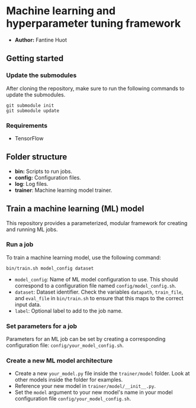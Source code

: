 # Machine learning and hyperparameter tuning framework

- **Author:** Fantine Huot

## Getting started

### Update the submodules
After cloning the repository, make sure to run the following commands to
update the submodules.

```
git submodule init
git submodule update
```

### Requirements

- TensorFlow
## Folder structure

- **bin:** Scripts to run jobs.
- **config:** Configuration files. 
- **log**: Log files.
- **trainer**: Machine learning model trainer.

## Train a machine learning (ML) model

This repository provides a parameterized, modular framework for creating and
running ML jobs.

### Run a job
To train a machine learning model, use the following command:
```
bin/train.sh model_config dataset
```

- `model_config`: Name of ML model configuration to use. This should correspond 
to a configuration file named `config/model_config.sh`.
- `dataset`: Dataset identifier. Check the variables `datapath`, `train_file`,
and `eval_file` in `bin/train.sh` to ensure that this maps to the correct input
 data.
- `label`: Optional label to add to the job name.

### Set parameters for a job
Parameters for an ML job can be set by creating a corresponding configuration
file: `config/your_model_config.sh`. 

### Create a new ML model architecture
- Create a new `your_model.py` file inside the `trainer/model` folder. Look at
other models inside the folder for examples.
- Reference your new model in `trainer/model/__init__.py`.
- Set the `model` argument to your new model's name in your model configuration
file `config/your_model_config.sh`.